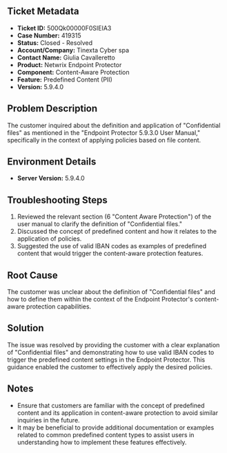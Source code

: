 ## Ticket Metadata
- **Ticket ID:** 500Qk00000F0SIEIA3
- **Case Number:** 419315
- **Status:** Closed - Resolved
- **Account/Company:** Tinexta Cyber spa
- **Contact Name:** Giulia Cavalleretto
- **Product:** Netwrix Endpoint Protector
- **Component:** Content-Aware Protection
- **Feature:** Predefined Content (PII)
- **Version:** 5.9.4.0

## Problem Description
The customer inquired about the definition and application of "Confidential files" as mentioned in the "Endpoint Protector 5.9.3.0 User Manual," specifically in the context of applying policies based on file content.

## Environment Details
- **Server Version:** 5.9.4.0

## Troubleshooting Steps
1. Reviewed the relevant section (6 "Content Aware Protection") of the user manual to clarify the definition of "Confidential files."
2. Discussed the concept of predefined content and how it relates to the application of policies.
3. Suggested the use of valid IBAN codes as examples of predefined content that would trigger the content-aware protection features.

## Root Cause
The customer was unclear about the definition of "Confidential files" and how to define them within the context of the Endpoint Protector's content-aware protection capabilities.

## Solution
The issue was resolved by providing the customer with a clear explanation of "Confidential files" and demonstrating how to use valid IBAN codes to trigger the predefined content settings in the Endpoint Protector. This guidance enabled the customer to effectively apply the desired policies.

## Notes
- Ensure that customers are familiar with the concept of predefined content and its application in content-aware protection to avoid similar inquiries in the future.
- It may be beneficial to provide additional documentation or examples related to common predefined content types to assist users in understanding how to implement these features effectively.
